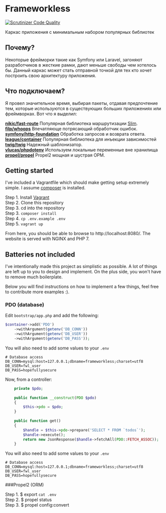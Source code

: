 # Frameworkless
[![Scrutinizer Code Quality](https://scrutinizer-ci.com/g/dimaxz/frameworkless/badges/quality-score.png?b=master)](https://scrutinizer-ci.com/g/dimaxz/frameworkless/?branch=master)

Каркас приложения с минимальным набором популярных библиотек

## Почему?
Некоторые фрейморки такие как Symfony или Laravel, загоняют разработчиков в жесткие рамки, дают меньше свободы чем хотелось бы. Данный каркас может стать 
отправной точкой для тех кто хочет построить свою архитектуру приложения.

## Что подключаем?
Я провел значительное время, выбирая пакеты, отдавая предпочтение тем, которые используются в существующих больших приложениях или фреймворках. Вот что я выделил:

**[nikic/fast-route](https://github.com/nikic/FastRoute)** Популярная библиотека маршрутизации [Slim](http://www.slimframework.com).  
**[filp/whoops](https://github.com/filp/whoops)** Впечатляюще потрясающий обработчик ошибок.  
**[symfony/http-foundation](https://github.com/symfony/http-foundation)** Обработка запросов и возврата ответа.  
**[league/container](https://github.com/thephpleague/container)** Популярная библиотека для инъекции зависимостей  
**[twig/twig](https://github.com/twigphp/Twig)** Надежный шаблонизатор.  
**[vlucas/phpdotenv](https://github.com/vlucas/phpdotenv)** Используем локальные переменные вне хранилища  
**[propel/propel](https://github.com/propelorm/Propel2)** Propel2 мощная и шустрая ОРМ.  

## Getting started
I've included a Vagrantfile which should make getting setup extremely simple. I assume [composer](https://getcomposer.org) is installed.

Step 1. Install [Vagrant](https://www.vagrantup.com)    
Step 2. Clone this repository  
Step 3. cd into the repository  
Step 3. ```composer install```  
Step 4. ```cp .env.example .env```  
Step 5. ```vagrant up```


From here, you should be able to browse to http://localhost:8080/. The website is served with NGINX and PHP 7.


## Batteries not included
I've intentionally made this project as simplistic as possible. A lot of things are left up to you to design and implement. On the plus side, you won't have to remove much boilerplate.

Below you will find instructions on how to implement a few things, feel free to contribute more examples :). 


### PDO (database)
Edit ``bootstrap/app.php`` and add the following:
```php
$container->add('PDO')
    ->withArgument(getenv('DB_CONN'))
    ->withArgument(getenv('DB_USER'))
    ->withArgument(getenv('DB_PASS'));
```

You will also need to add some values to your ``.env``
```
# Database access
DB_CONN=mysql:host=127.0.0.1;dbname=frameworkless;charset=utf8
DB_USER=fwl_user
DB_PASS=hopefullysecure
```

Now, from a controller:
```php
    private $pdo;
    
    public function __construct(PDO $pdo)
    {
        $this->pdo = $pdo;
    }
    
    public function get()
    {
        $handle = $this->pdo->prepare('SELECT * FROM `todos`');
        $handle->execute();
        return new JsonResponse($handle->fetchAll(PDO::FETCH_ASSOC));
    }
```


You will also need to add some values to your ``.env``
```
# Database access
DB_CONN=mysql:host=127.0.0.1;dbname=frameworkless;charset=utf8
DB_USER=fwl_user
DB_PASS=hopefullysecure
```


###Propel2 (ORM)

Step 1. $ export `cat .env`     
Step 2. $ propel status     
Step 3. $ propel config:convert   
